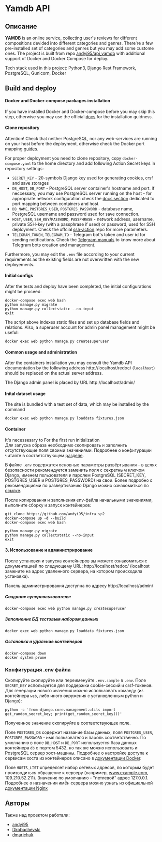 # Yamdb API
## Описание

**YAMDB** is an online service, collecting user's reviews for different compositions devided into different categories and genres. There're a few pre-installed set of categories and genres but you may add some custome ones.
The project is built from repo [andyi95/api_yamdb](https://github.com/andyi95/api_yamdb) with additional support of Docker and Docker Compose for deploy.

Tech stack used in this project: Python3, Django Rest Framework, PostgreSQL, Gunicorn, Docker

## Build and deploy

#### Docker and Docker-compose packages installation

 If you have installed Docker and Docker-compose before you may skip this step, otherwise you may use the official [docs](https://docs.docker.com/engine/install/) for the installation guidness.
 
#### Clone repository

Attention! Check that neither PostgreSQL, nor any web-services are running on your host before the deployment, otherwise check the Docker port mapping [guides](https://docs.docker.com/config/containers/container-networking/).

For proper deployment you need to clone repository, copy `docker-compose.yaml` to the home directory and add following Action Secret keys in repository settings:
  - `SECRET_KEY` - 20-symbols Django key used for generating cookies, crsf and save storages
  - `DB_HOST`, `DB_PORT`  - PostgreSQL server container's hostname and port. If neccessary, you may use PostgreSQL server running on the host - for appropriate network configuration check the [docs section](https://docs.docker.com/compose/networking/) dedicated to port mapping between containers and host.
  - `DB_NAME`, `POSTGRES_USER`, `POSTGRES_PASSWORD` - database name, PostgreSQL username and password used for save connection.
  - `HOST`, `USER`, `SSH_KEY`/`PASSWORD`, `PASSPHRASE` - network address, username, private SSH-key (with a passphrase if used) or password, used for SSH deployment. Check the offcial [ssh-action](https://github.com/appleboy/ssh-action) repo for more parameters. 
  - `TELEGRAM_TOKEN`, `TELEGRAM_TO` - Telegram bot's token and user id for sending notifications. Check the [Telegram manuals](https://core.telegram.org/bots#6-botfather) to know more about Telegram bots creation and management.

Furthermore, you may edit the `.env` file according to your current requirements as the existing fields are not overwritten with the new deployements.

#### Initial configs

After the tests and deploy have been completed, the initial configurations might be proceed:
```shell
docker-compose exec web bash
python manage.py migrate
python manage.py collectstatic --no-input
exit
```
The script above indexes static files and set up database fields and relations. Also, a superuser account for admin panel management might be useful:
```shell
docker exec web python manage.py createsuperuser
```

#### Common usage and administration

After the containers installation you may consult the Yamdb API documentation by the following address http://localhost/redoc/ (`localhost`) should be replaced on the actual server address.

The Django admin panel is placed by URL http://localhost/admin/
  
#### Inital dataset usage

The site is bundled with a test set of data, which may be installed by the command
```shell
docker exec web python manage.py loaddata fixtures.json
```

#### Container
It's necessesary to For the first run initialization  
Для запуска образа необходимо скопировать и заполнить отсутствующие поля своими значениями. Подробнее о конфигурации читайте в соответствующем [разделе](###конфигурация-.env-файла).

В файле `.env` содержатся основные параметры развёртывания - в целях безопасности рекомендуется заменить поля с секретным ключом Django, именем пользователя и паролем PostgreSQL (SECRET_KEY, POSTGRES_USER и POSTGRES_PASSWORD) на свои. Более подробно с рекомендациями по развертыванию Django можно ознакомиться по [ссылке](https://docs.djangoproject.com/en/3.2/howto/deployment/checklist/).

После копирования и заполнения env-файла начальными значениями, выполните сборку и запуск контейнеров:
```shell
git clone https://github.com/andyi95/infra_sp2
docker-compose up -d --build
docker-compose exec web bash

python manage.py migrate
python manage.py collectstatic --no-input
exit
```

#### 3. Использование и администрирование

После установки и запуска контейнеров вы можете ознакомиться с документацией по следующему URL: http://localhost/redoc/ (localhost замените на адрес удаленного сервера, на котором происходила установка).

Панель администрирования доступна по адресу http://localhost/admin/

##### Создание суперпользователя:

```shell
docker-compose exec web python manage.py createsuperuser
```
##### Заполнение БД тестовым набором данных

```shell
docker exec web python manage.py loaddata fixtures.json
```

##### Остановка и удаление контейнеров

```shell
docker-compose down
docker system prune
```

### Конфигурация .env файла
 
 Скопируйте скопируйте или переименуйте `.env.sample` в `.env`.
 Поле `SECRET_KEY` используется для поддержки cookie-сессий и crsf-токенов. Для генерации нового значения можно использовать команду (из контейнера `web`, либо иного окружения с установленным python и Django):
 ```shell
python -c 'from django.core.management.utils import get_random_secret_key; print(get_random_secret_key())'
``` 
Полученное значение скопируйте в соответствующее поле.

Поле `POSTGRES_DB` содержит название базы данных, поля `POSTGRES_USER`, `POSTGRES_PASSWORD` - имя пользователя и пароль соответственно. По умолчанию в поле `DB_HOST` и `DB_PORT` используется база данных контейнера `db` с портом 5432, но так же можно использовать и PostgreSQL сервер хост-машины. Подробнее о настройке доступа к сервисам хоста из контейнеров описано в [документации Docker](https://docs.docker.com/compose/networking/).

Поле `HOSTS_LIST` определяет набор сетевых адресов, по которым будет производиться обращение к серверу (например, www.example.com, 109.210.52.211). Значение по умолчанию - "петлевой" адрес 127.0.0.1. Подробнее о назначении имён сервера можно узнать из [официальной документации Nginx](https://nginx.org/ru/docs/http/server_names.html)

## Авторы

Также над проектом работали: 
 - [andyi95](https://github.com/andyi95)
 - [Dkobachevski](https://github.com/dmarichuk)
 - [dmarichuk](https://github.com/dmarichuk)
